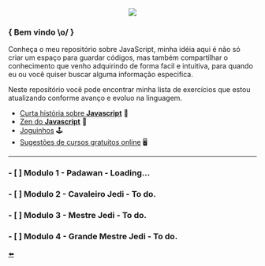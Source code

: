 <div align="center"><img style="margin: 10px 40px, width: 100%" src="https://user-images.githubusercontent.com/65131471/120073718-f341a300-c06f-11eb-8e04-c4b7af45fc95.jpg"></div>

### { Bem vindo \o/ }

Conheça o meu repositório sobre JavaScript, minha idéia aqui é não só criar um espaço para guardar códigos, mas também compartilhar o conhecimento que venho adquirindo  de forma facil e intuitiva, para quando eu ou você quiser buscar alguma informação especifica.


Neste repositório você pode encontrar minha lista de exercícios que estou atualizando conforme avanço e evoluo na linguagem.

* [Curta história sobre **Javascript**](https://github.com/duartecgustavo/Python-Progress/blob/master/conteudo/short-history-python.md) :open_book:
* [Zen do **Javascript**](https://github.com/duartecgustavo/JavascriptInMyMind/blob/main/zen-of-javascript.md)	:snake:
* [Joguinhos](https://github.com/duartecgustavo/Python-Progress/blob/master/conteudo/Joguinhos.md) :joystick:
* [Sugestões de cursos gratuitos online](https://www.cursoemvideo.com/) :desktop_computer:	

---

### - [ ] Modulo 1 - Padawan - Loading...

### - [ ] Modulo 2 - Cavaleiro Jedi - To do.

### - [ ] Modulo 3 - Mestre Jedi - To do.

### - [ ] Modulo 4 - Grande Mestre Jedi - To do.

[:arrow_left:](https://github.com/duartecgustavo)
